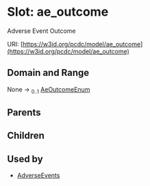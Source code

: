 
# Slot: ae_outcome


Adverse Event Outcome

URI: [https://w3id.org/pcdc/model/ae_outcome](https://w3id.org/pcdc/model/ae_outcome)


## Domain and Range

None &#8594;  <sub>0..1</sub> [AeOutcomeEnum](AeOutcomeEnum.md)

## Parents


## Children


## Used by

 * [AdverseEvents](AdverseEvents.md)
